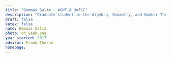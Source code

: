 ```yaml
---
title: "Demmas Salim - AGNT @ UofSC"
description: "Graduate student in the Algebra, Geometry, and Number Theory research group at the University of South Carolina"
draft: false
katex: false
name: Demmas Salim
photo: oh_yeah.png
year_started: 2017
advisor: Frank Thorne
homepage: 
---
```


